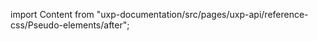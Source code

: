 
import Content from "uxp-documentation/src/pages/uxp-api/reference-css/Pseudo-elements/after";

<Content query="product=xd"/>
